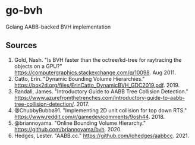# go-bvh
Golang AABB-backed BVH implementation

## Sources

1. Gold, Nash. "Is BVH faster than the octree/kd-tree for raytracing the objects on a GPU?" https://computergraphics.stackexchange.com/q/10098. Aug 2011.
1. Catto, Erin. "Dynamic Bounding Volume Hierarchies." https://box2d.org/files/ErinCatto_DynamicBVH_GDC2019.pdf. 2019.
1. Randall, James. "Introductory Guide to AABB Tree Collision Detection." https://www.azurefromthetrenches.com/introductory-guide-to-aabb-tree-collision-detection/. 2017.
1. @ChubbyBubba91. "Implementing 2D unit collision for top down RTS." https://www.reddit.com/r/gamedev/comments/9osh44. 2018.
1. @briannoyama. "Online Bounding Volume Hierarchy." https://github.com/briannoyama/bvh. 2020.
1. Hedges, Lester. "AABB.cc." https://github.com/lohedges/aabbcc. 2021.
